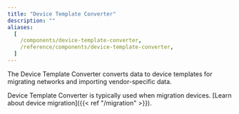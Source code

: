 ```yaml
---
title: "Device Template Converter"
description: ""
aliases:
  [
    /components/device-template-converter,
    /reference/components/device-template-converter,
  ]
---
```


The Device Template Converter converts data to device templates for migrating networks and importing vendor-specific data.

<!--more-->

Device Template Converter is typically used when migration devices. [Learn about device migration]({{< ref "/migration" >}}).
